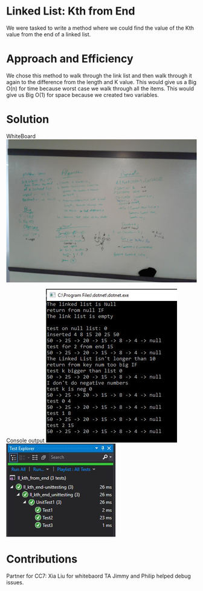 # Linked List: Kth from End

We were tasked to write a method where we could find the value of the Kth value from the end of a linked list.


# Approach and Efficiency

We chose this method to walk through the link list and then walk through it again to the difference from the length and K value. 
This would give us a Big O(n) for time because worst case we walk through all the items.
This would give us Big O(1) for space because we created two variables.


# Solution
WhiteBoard
![whiteboardcc07](../../../assets/CodeChall7WB1.jpg)
<!--![whiteboardcc07](../../../assets/CodeChall7WB2) if I want to use my insert idea-->
Console output
![consoleExample](../../../assets/CodeChall7ImageConsole.JPG)
![tests](../../../assets/CodeChall7test.JPG)


# Contributions
Partner for CC7: Xia Liu for whitebaord
TA Jimmy and Philip helped debug issues.
